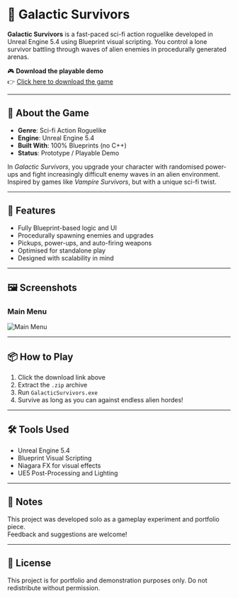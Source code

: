 # 🌌 Galactic Survivors

**Galactic Survivors** is a fast-paced sci-fi action roguelike developed in Unreal Engine 5.4 using Blueprint visual scripting. You control a lone survivor battling through waves of alien enemies in procedurally generated arenas.

🎮 **Download the playable demo**  
👉 [Click here to download the game]([https://drive.google.com/uc?export=download&id=YOUR_FILE_ID](https://drive.google.com/file/d/1z6UOyik44HlAJ8GAGCrI4Qaszv5r7Qvx/view?usp=sharing))

---

## 🚀 About the Game

- **Genre**: Sci-fi Action Roguelike
- **Engine**: Unreal Engine 5.4
- **Built With**: 100% Blueprints (no C++)
- **Status**: Prototype / Playable Demo

In *Galactic Survivors*, you upgrade your character with randomised power-ups and fight increasingly difficult enemy waves in an alien environment. Inspired by games like *Vampire Survivors*, but with a unique sci-fi twist.

---

## 🎯 Features

- Fully Blueprint-based logic and UI
- Procedurally spawning enemies and upgrades
- Pickups, power-ups, and auto-firing weapons
- Optimised for standalone play
- Designed with scalability in mind

---

## 🖼️ Screenshots

### Main Menu
![Main Menu](Screenshots/Screenshot%202025-05-15%20105004.png)


---

## 📦 How to Play

1. Click the download link above
2. Extract the `.zip` archive
3. Run `GalacticSurvivors.exe`
4. Survive as long as you can against endless alien hordes!

---

## 🛠️ Tools Used

- Unreal Engine 5.4
- Blueprint Visual Scripting
- Niagara FX for visual effects
- UE5 Post-Processing and Lighting

---

## 📌 Notes

This project was developed solo as a gameplay experiment and portfolio piece.  
Feedback and suggestions are welcome!

---

## 📃 License

This project is for portfolio and demonstration purposes only. Do not redistribute without permission.

